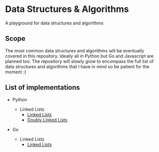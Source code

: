 # Data Structures & Algorithms

A playground for data structures and algorithms

## Scope

The most common data structures and algorithms will be eventually covered in this repository. Ideally all in Python but Go and Javascript are planned too. The repository will slowly grow to encompass the full list of data structures and algorithms that I have in mind so be patient for the moment :)

## List of implementations

* Python
	* Linked Lists
		* [Linked Lists](algorithms/python/linkedlist/linked_list.py)
		* [Doubly Linked Lists](algorithms/python/linkedlist/doubly_linked_list.py)

* Go
	* Linked Lists
		* [Linked Lists](algorithms/go/linkedlist/linked_list.go)
